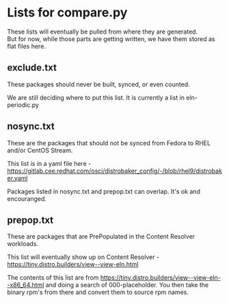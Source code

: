 # Lists for compare.py
These lists will eventually be pulled from where they are generated.  
But for now, while those parts are getting written, we have them stored as flat files here.

## exclude.txt
These packages should never be built, synced, or even counted.

We are still deciding where to put this list.  It is currently a list in eln-periodic.py

## nosync.txt
These are the packages that should not be synced from Fedora to RHEL and/or CentOS Stream.

This list is in a yaml file here - https://gitlab.cee.redhat.com/osci/distrobaker_config/-/blob/rhel9/distrobaker.yaml

Packages listed in nosync.txt and prepop.txt can overlap.  It's ok and encouranged.

## prepop.txt
These are packages that are PrePopulated in the Content Resolver workloads.

This list will eventually show up on Content Resolver - https://tiny.distro.builders/view--view-eln.html

The contents of this list are from https://tiny.distro.builders/view--view-eln--x86_64.html and doing a search of 000-placeholder.
You then take the binary rpm's from there and convert them to source rpm names.


